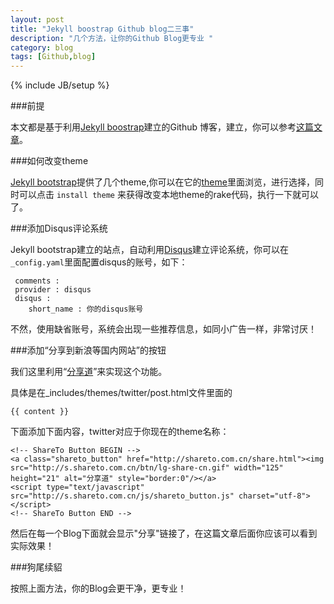 ```yaml
---
layout: post
title: "Jekyll boostrap Github blog二三事"
description: "几个方法，让你的Github Blog更专业 "
category: blog 
tags: [Github,blog]
---
```

{% include JB/setup %}

###前提

本文都是基于利用[Jekyll boostrap](http://jekyllbootstrap.com/)建立的Github 博客，建立，你可以参考[这篇文章](http://feisty2007.github.io/blog/2013/07/18/zero-to-hosted-jekyll-blog-in-3-minutes/)。


###如何改变theme

[Jekyll bootstrap](http://jekyllbootstrap.com/)提供了几个theme,你可以在它的[theme](http://themes.jekyllbootstrap.com/)里面浏览，进行选择，同时可以点击  `install theme` 来获得改变本地theme的rake代码，执行一下就可以了。

###添加Disqus评论系统

Jekyll bootstrap建立的站点，自动利用[Disqus](https://disqus.com/)建立评论系统，你可以在`_config.yaml`里面配置disqus的账号，如下：

	 comments :
     provider : disqus
     disqus :
     	short_name : 你的disqus账号

不然，使用缺省账号，系统会出现一些推荐信息，如同小广告一样，非常讨厌！


###添加“分享到新浪等国内网站”的按钮

我们这里利用“[分享道](http://shareto.com.cn/share.html)”来实现这个功能。

具体是在_includes/themes/twitter/post.html文件里面的

	{{ content }}

下面添加下面内容，twitter对应于你现在的theme名称：

	<!-- ShareTo Button BEGIN -->
    <a class="shareto_button" href="http://shareto.com.cn/share.html"><img src="http://s.shareto.com.cn/btn/lg-share-cn.gif" width="125" height="21" alt="分享道" style="border:0"/></a>
    <script type="text/javascript" src="http://s.shareto.com.cn/js/shareto_button.js" charset="utf-8"></script>
    <!-- ShareTo Button END -->

然后在每一个Blog下面就会显示"分享"链接了，在这篇文章后面你应该可以看到实际效果！

###狗尾续貂

按照上面方法，你的Blog会更干净，更专业！